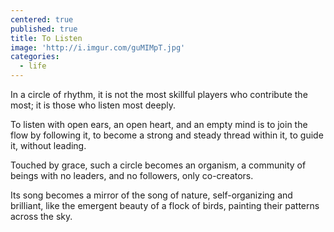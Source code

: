 ```yaml
---
centered: true
published: true
title: To Listen
image: 'http://i.imgur.com/guMIMpT.jpg'
categories:
  - life
---
```

In a circle of rhythm,
it is not the most skillful players
who contribute the most;
it is those who listen 
most deeply.

To listen 
with open ears,
an open heart, 
and an empty mind
is to join the flow
by following it,
to become a strong 
and steady thread
within it,
to guide it, 
without leading.

Touched by grace,
such a circle 
becomes an organism,
a community of beings
with no leaders,
and no followers,
only co-creators.

Its song 
becomes a mirror
of the song of nature,
self-organizing and brilliant,
like the emergent beauty
of a flock of birds,
painting their patterns
across the sky.
